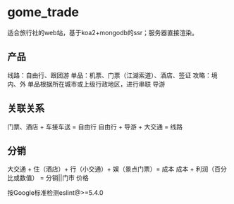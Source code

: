 # gome_trade
适合旅行社的web站，基于koa2+mongodb的ssr；服务器直接渲染。

## 产品
线路：自由行、跟团游
单品：机票、门票（江湖索道）、酒店、签证
攻略：境内、外
单品根据所在城市或上级行政地区，进行串联
导游
## 关联关系
门票、酒店 + 车接车送 = 自由行
自由行 + 导游 + 大交通 = 线路

## 分销
大交通 + 住（酒店）+ 行（小交通）+ 娱（景点门票）= 成本
成本 + 利润（百分比或数值） = 分销||门市 价格

按Google标准检测eslint@>=5.4.0
